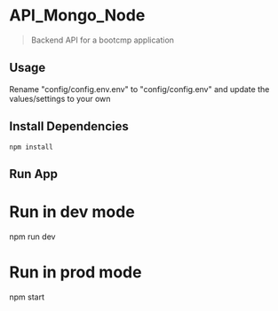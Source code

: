 # API_Mongo_Node

> Backend API for a bootcmp application

## Usage

Rename "config/config.env.env" to "config/config.env" and update the values/settings to your own

## Install Dependencies

```
npm install
```

## Run App

# Run in dev mode
npm run dev

# Run in prod mode 
npm start
